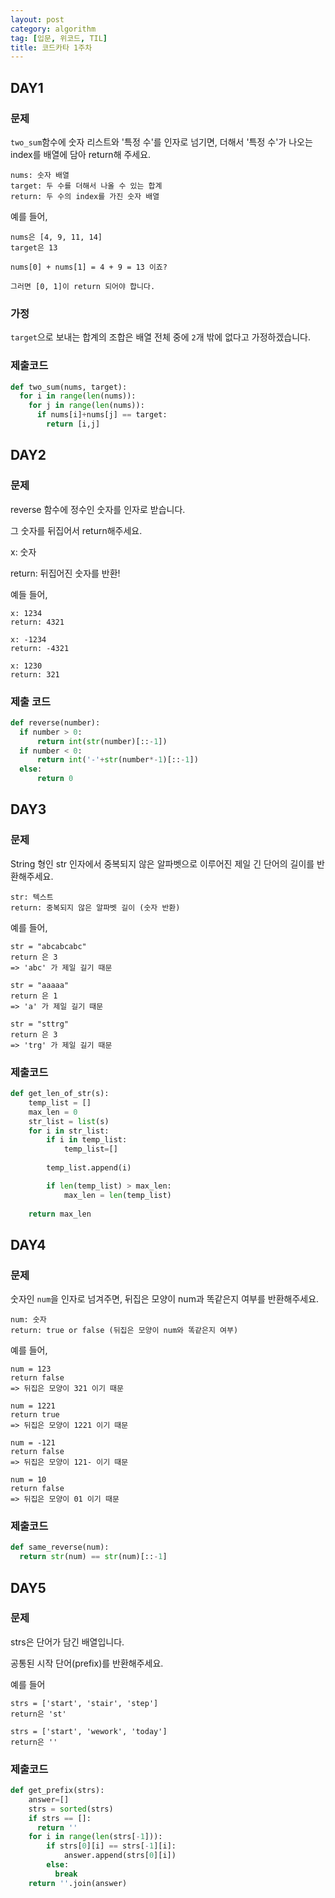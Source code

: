 ```yaml
---
layout: post
category: algorithm
tag: [입문, 위코드, TIL]
title: 코드카타 1주차 
---
```


## DAY1

### 문제

`two_sum`함수에 숫자 리스트와 '특정 수'를 인자로 넘기면, 더해서 '특정 수'가 나오는 index를 배열에 담아 return해 주세요.


```
nums: 숫자 배열
target: 두 수를 더해서 나올 수 있는 합계
return: 두 수의 index를 가진 숫자 배열
```

예를 들어,

```
nums은 [4, 9, 11, 14]
target은 13 

nums[0] + nums[1] = 4 + 9 = 13 이죠?

그러면 [0, 1]이 return 되어야 합니다.
```

### 가정

`target`으로 보내는 합계의 조합은 배열 전체 중에 `2`개 밖에 없다고 가정하겠습니다.

### 제출코드

```python
def two_sum(nums, target):
  for i in range(len(nums)):
    for j in range(len(nums)):
      if nums[i]+nums[j] == target:
        return [i,j]
```

## DAY2

### 문제

reverse 함수에 정수인 숫자를 인자로 받습니다.

그 숫자를 뒤집어서 return해주세요.

x: 숫자

return: 뒤집어진 숫자를 반환!

예들 들어,

```
x: 1234
return: 4321
```

```
x: -1234
return: -4321
```

```
x: 1230
return: 321
```

### 제출 코드

```python
def reverse(number):
  if number > 0:
      return int(str(number)[::-1])
  if number < 0:
      return int('-'+str(number*-1)[::-1])
  else:
      return 0
```

## DAY3

### 문제

String 형인 str 인자에서 중복되지 않은 알파벳으로 이루어진 제일 긴 단어의 길이를 반환해주세요.

```
str: 텍스트
return: 중복되지 않은 알파벳 길이 (숫자 반환)
```

예를 들어,

```
str = "abcabcabc"
return 은 3
=> 'abc' 가 제일 길기 때문
```

```
str = "aaaaa"
return 은 1
=> 'a' 가 제일 길기 때문
```

```
str = "sttrg"
return 은 3
=> 'trg' 가 제일 길기 때문
```

### 제출코드

```python
def get_len_of_str(s):
    temp_list = []
    max_len = 0
    str_list = list(s)
    for i in str_list:
        if i in temp_list:
            temp_list=[]
        
        temp_list.append(i)

        if len(temp_list) > max_len:
            max_len = len(temp_list)
            
    return max_len
```

## DAY4

### 문제

숫자인 `num`을 인자로 넘겨주면, 뒤집은 모양이 num과 똑같은지 여부를 반환해주세요.

```
num: 숫자
return: true or false (뒤집은 모양이 num와 똑같은지 여부)
```


예를 들어,

```
num = 123
return false 
=> 뒤집은 모양이 321 이기 때문
```

```
num = 1221
return true 
=> 뒤집은 모양이 1221 이기 때문
```

```
num = -121
return false 
=> 뒤집은 모양이 121- 이기 때문
```

```
num = 10
return false 
=> 뒤집은 모양이 01 이기 때문
```
### 제출코드

```python
def same_reverse(num):
  return str(num) == str(num)[::-1]
```

## DAY5

### 문제

strs은 단어가 담긴 배열입니다.

공통된 시작 단어(prefix)를 반환해주세요.  

예를 들어

```
strs = ['start', 'stair', 'step']
return은 'st'
```

```
strs = ['start', 'wework', 'today']
return은 ''
```

### 제출코드

```python
def get_prefix(strs):
    answer=[]
    strs = sorted(strs)
    if strs == []:
      return ''
    for i in range(len(strs[-1])):
        if strs[0][i] == strs[-1][i]:
            answer.append(strs[0][i])
        else:
          break
    return ''.join(answer)
```